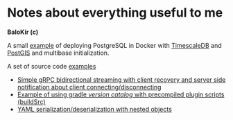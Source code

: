 # Notes about everything useful to me
__BaloKir (c)__

A small [example](https://github.com/balokir/postgresql_docker) of deploying PostgreSQL in Docker with 
[TimescaleDB](https://www.timescale.com/) and [PostGIS](https://postgis.net/) and multibase initialization.

A set of source code [examples](https://github.com/balokir/examples)
* [Simple gRPC bidirectional streaming with client recovery and server side notification about client connecting/disconnecting](https://github.com/balokir/examples/tree/main/grpc-simple-streaming)
* [Example of using gradle *version catalog* with precompiled plugin scripts (buildSrc)](https://github.com/balokir/examples/tree/main/gradle-libs-versions-toml)
* [YAML serialization/deserialization with nested objects](https://github.com/balokir/examples/tree/main/yaml-with-nested-objects)

